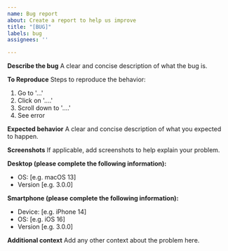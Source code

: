```yaml
---
name: Bug report
about: Create a report to help us improve
title: "[BUG]"
labels: bug
assignees: ''

---
```


**Describe the bug**
A clear and concise description of what the bug is.

**To Reproduce**
Steps to reproduce the behavior:
1. Go to '...'
2. Click on '....'
3. Scroll down to '....'
4. See error

**Expected behavior**
A clear and concise description of what you expected to happen.

**Screenshots**
If applicable, add screenshots to help explain your problem.

**Desktop (please complete the following information):**
 - OS: [e.g. macOS 13]
 - Version [e.g. 3.0.0]

**Smartphone (please complete the following information):**
 - Device: [e.g. iPhone 14]
 - OS: [e.g. iOS 16]
 - Version [e.g. 3.0.0]

**Additional context**
Add any other context about the problem here.
